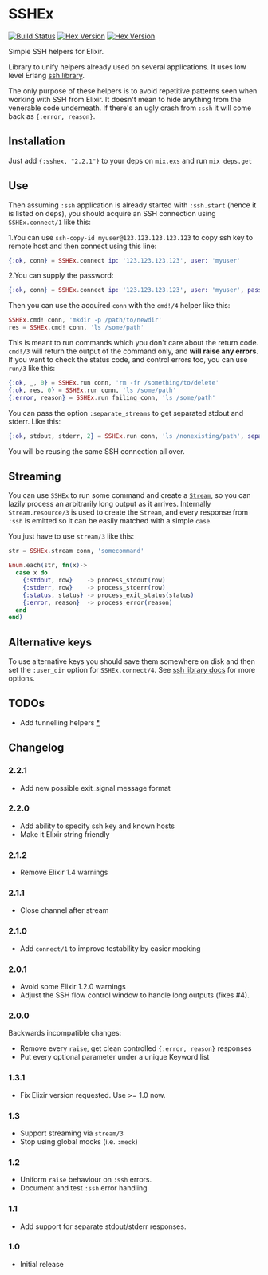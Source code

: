 # SSHEx
[![Build Status](https://travis-ci.org/rubencaro/sshex.svg?branch=master)](https://travis-ci.org/rubencaro/sshex)
[![Hex Version](http://img.shields.io/hexpm/v/sshex.svg?style=flat)](https://hex.pm/packages/sshex)
[![Hex Version](http://img.shields.io/hexpm/dt/sshex.svg?style=flat)](https://hex.pm/packages/sshex)

Simple SSH helpers for Elixir.

Library to unify helpers already used on several applications. It uses low level Erlang [ssh library](http://www.erlang.org/doc/man/ssh.html).

The only purpose of these helpers is to avoid repetitive patterns seen when working with SSH from Elixir. It doesn't mean to hide anything from the venerable code underneath. If there's an ugly crash from `:ssh` it will come back as `{:error, reason}`.

## Installation

Just add `{:sshex, "2.2.1"}` to your deps on `mix.exs` and run `mix deps.get`

## Use

Then assuming `:ssh` application is already started with `:ssh.start` (hence it is listed on deps), you should acquire an SSH connection using `SSHEx.connect/1` like this:

1.You can use `ssh-copy-id myuser@123.123.123.123.123` to copy ssh key to remote host and then connect using this line:
```elixir
{:ok, conn} = SSHEx.connect ip: '123.123.123.123', user: 'myuser'
```
2.You can supply the password:
```elixir
{:ok, conn} = SSHEx.connect ip: '123.123.123.123', user: 'myuser', password: 'your-password'
```

Then you can use the acquired `conn` with the `cmd!/4` helper like this:

```elixir
SSHEx.cmd! conn, 'mkdir -p /path/to/newdir'
res = SSHEx.cmd! conn, 'ls /some/path'
```

This is meant to run commands which you don't care about the return code. `cmd!/3` will return the output of the command only, and __will raise any errors__. If you want to check the status code, and control errors too, you can use `run/3` like this:

```elixir
{:ok, _, 0} = SSHEx.run conn, 'rm -fr /something/to/delete'
{:ok, res, 0} = SSHEx.run conn, 'ls /some/path'
{:error, reason} = SSHEx.run failing_conn, 'ls /some/path'
```

You can pass the option `:separate_streams` to get separated stdout and stderr. Like this:

```elixir
{:ok, stdout, stderr, 2} = SSHEx.run conn, 'ls /nonexisting/path', separate_streams: true
```

You will be reusing the same SSH connection all over.


## Streaming

You can use `SSHEx` to run some command and create a [`Stream`](http://elixir-lang.org/docs/stable/elixir/Stream.html), so you can lazily process an arbitrarily long output as it arrives. Internally `Stream.resource/3` is used to create the `Stream`, and every response from `:ssh` is emitted so it can be easily matched with a simple `case`.

You just have to use `stream/3` like this:

```elixir
str = SSHEx.stream conn, 'somecommand'

Enum.each(str, fn(x)->
  case x do
    {:stdout, row}    -> process_stdout(row)
    {:stderr, row}    -> process_stderr(row)
    {:status, status} -> process_exit_status(status)
    {:error, reason}  -> process_error(reason)
  end
end)
```

## Alternative keys

To use alternative keys you should save them somewhere on disk and then set the `:user_dir` option for `SSHEx.connect/4`. See [ssh library docs](http://www.erlang.org/doc/man/ssh.html) for more options.


## TODOs

* Add tunnelling helpers [*](http://erlang.org/pipermail/erlang-questions/2014-June/079481.html)

## Changelog

### 2.2.1

* Add new possible exit_signal message format

### 2.2.0

* Add ability to specify ssh key and known hosts
* Make it Elixir string friendly

### 2.1.2

* Remove Elixir 1.4 warnings

### 2.1.1

* Close channel after stream

### 2.1.0

* Add `connect/1` to improve testability by easier mocking

### 2.0.1

* Avoid some Elixir 1.2.0 warnings
* Adjust the SSH flow control window to handle long outputs (fixes #4).

### 2.0.0

Backwards incompatible changes:
* Remove every `raise`, get clean controlled `{:error, reason}` responses
* Put every optional parameter under a unique Keyword list

### 1.3.1

* Fix Elixir version requested. Use >= 1.0 now.

### 1.3

* Support streaming via `stream/3`
* Stop using global mocks (i.e. `:meck`)

### 1.2

* Uniform `raise` behaviour on `:ssh` errors.
* Document and test `:ssh` error handling

### 1.1

* Add support for separate stdout/stderr responses.

### 1.0

* Initial release
